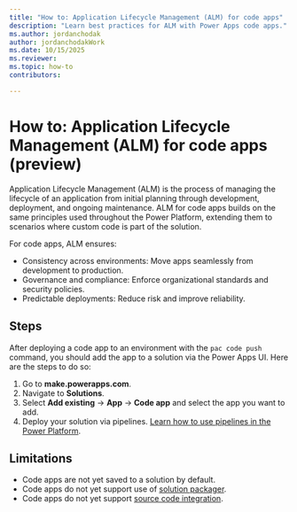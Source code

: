 ```yaml
---
title: "How to: Application Lifecycle Management (ALM) for code apps"
description: "Learn best practices for ALM with Power Apps code apps."
ms.author: jordanchodak
author: jordanchodakWork
ms.date: 10/15/2025
ms.reviewer: 
ms.topic: how-to
contributors:

---
```


# How to: Application Lifecycle Management (ALM) for code apps (preview)

Application Lifecycle Management (ALM) is the process of managing the lifecycle of an application from initial planning through development, deployment, and ongoing maintenance. ALM for code apps builds on the same principles used throughout the Power Platform, extending them to scenarios where custom code is part of the solution.

For code apps, ALM ensures: 
- Consistency across environments: Move apps seamlessly from development to production. 
- Governance and compliance: Enforce organizational standards and security policies. 
- Predictable deployments: Reduce risk and improve reliability. 

## Steps

After deploying a code app to an environment with the `pac code push` command, you should add the app to a solution via the Power Apps UI. Here are the steps to do so:

1. Go to **make.powerapps.com**.
2. Navigate to **Solutions**.
3. Select **Add existing** -> **App** -> **Code app** and select the app you want to add.
4. Deploy your solution via pipelines. [Learn how to use pipelines in the Power Platform](/power-platform/alm/pipelines).

## Limitations

- Code apps are not yet saved to a solution by default.
- Code apps do not yet support use of [solution packager](/power-platform/alm/solution-packager-tool).
- Code apps do not yet support [source code integration](/power-platform/alm/git-integration/overview).

